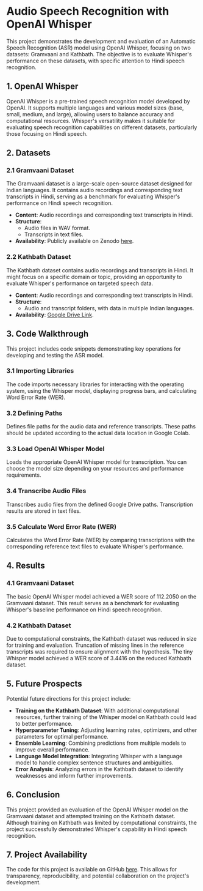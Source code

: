 # Audio Speech Recognition with OpenAI Whisper

This project demonstrates the development and evaluation of an Automatic Speech Recognition (ASR) model using OpenAI Whisper, focusing on two datasets: Gramvaani and Kathbath. The objective is to evaluate Whisper's performance on these datasets, with specific attention to Hindi speech recognition.

## 1. OpenAI Whisper
OpenAI Whisper is a pre-trained speech recognition model developed by OpenAI. It supports multiple languages and various model sizes (base, small, medium, and large), allowing users to balance accuracy and computational resources. Whisper's versatility makes it suitable for evaluating speech recognition capabilities on different datasets, particularly those focusing on Hindi speech.

## 2. Datasets
### 2.1 Gramvaani Dataset
The Gramvaani dataset is a large-scale open-source dataset designed for Indian languages. It contains audio recordings and corresponding text transcripts in Hindi, serving as a benchmark for evaluating Whisper's performance on Hindi speech recognition.

- **Content**: Audio recordings and corresponding text transcripts in Hindi.
- **Structure**: 
  - Audio files in WAV format.
  - Transcripts in text files.
- **Availability**: Publicly available on Zenodo [here](https://asr.iitm.ac.in/Gramvaani/NEW/GV_Eval_3h.tar.gz).

### 2.2 Kathbath Dataset
The Kathbath dataset contains audio recordings and transcripts in Hindi. It might focus on a specific domain or topic, providing an opportunity to evaluate Whisper's performance on targeted speech data.

- **Content**: Audio recordings and corresponding text transcripts in Hindi.
- **Structure**: 
  - Audio and transcript folders, with data in multiple Indian languages.
- **Availability**: [Google Drive Link](https://drive.google.com/drive/folders/1veTfb45_jG1JItYyE_tkc6M7Lk98ic3J?usp=share_link).

## 3. Code Walkthrough
This project includes code snippets demonstrating key operations for developing and testing the ASR model.

### 3.1 Importing Libraries
The code imports necessary libraries for interacting with the operating system, using the Whisper model, displaying progress bars, and calculating Word Error Rate (WER).

### 3.2 Defining Paths
Defines file paths for the audio data and reference transcripts. These paths should be updated according to the actual data location in Google Colab.

### 3.3 Load OpenAI Whisper Model
Loads the appropriate OpenAI Whisper model for transcription. You can choose the model size depending on your resources and performance requirements.

### 3.4 Transcribe Audio Files
Transcribes audio files from the defined Google Drive paths. Transcription results are stored in text files.

### 3.5 Calculate Word Error Rate (WER)
Calculates the Word Error Rate (WER) by comparing transcriptions with the corresponding reference text files to evaluate Whisper's performance.

## 4. Results
### 4.1 Gramvaani Dataset
The basic OpenAI Whisper model achieved a WER score of 112.2050 on the Gramvaani dataset. This result serves as a benchmark for evaluating Whisper's baseline performance on Hindi speech recognition.

### 4.2 Kathbath Dataset
Due to computational constraints, the Kathbath dataset was reduced in size for training and evaluation. Truncation of missing lines in the reference transcripts was required to ensure alignment with the hypothesis. The tiny Whisper model achieved a WER score of 3.4416 on the reduced Kathbath dataset.

## 5. Future Prospects
Potential future directions for this project include:
- **Training on the Kathbath Dataset**: With additional computational resources, further training of the Whisper model on Kathbath could lead to better performance.
- **Hyperparameter Tuning**: Adjusting learning rates, optimizers, and other parameters for optimal performance.
- **Ensemble Learning**: Combining predictions from multiple models to improve overall performance.
- **Language Model Integration**: Integrating Whisper with a language model to handle complex sentence structures and ambiguities.
- **Error Analysis**: Analyzing errors in the Kathbath dataset to identify weaknesses and inform further improvements.

## 6. Conclusion
This project provided an evaluation of the OpenAI Whisper model on the Gramvaani dataset and attempted training on the Kathbath dataset. Although training on Kathbath was limited by computational constraints, the project successfully demonstrated Whisper's capability in Hindi speech recognition.

## 7. Project Availability
The code for this project is available on GitHub [here](https://github.com/diptarup794/AudioSpeechRecognition). This allows for transparency, reproducibility, and potential collaboration on the project's development.
